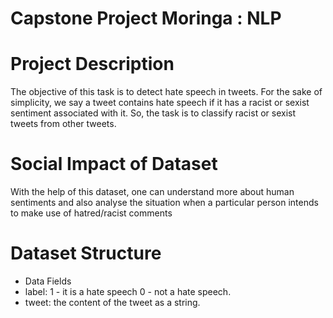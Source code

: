 # Capstone Project Moringa : NLP
 
# Project Description

The objective of this task is to detect hate speech in tweets. For the sake of simplicity, we say a tweet contains hate speech if it has a racist or sexist sentiment associated with it. So, the task is to classify racist or sexist tweets from other tweets.

# Social Impact of Dataset

With the help of this dataset, one can understand more about human sentiments and also analyse the situation when a particular person intends to make use of hatred/racist comments


# Dataset Structure

* Data Fields
* label: 1 - it is a hate speech
          0 - not a hate speech.
* tweet: the content of the tweet as a string.
